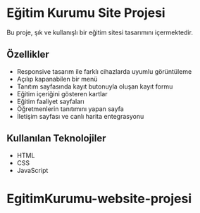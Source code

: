 # Eğitim Kurumu  Site Projesi

Bu proje, şık ve kullanışlı bir eğitim sitesi tasarımını içermektedir. 

## Özellikler

- Responsive tasarım ile farklı cihazlarda uyumlu görüntüleme
- Açılıp kapanabilen bir menü
- Tanıtım sayfasında kayıt butonuyla oluşan kayıt formu
- Eğitim içeriğini gösteren kartlar
- Eğitim faaliyet sayfaları
- Öğretmenlerin tanıtımını yapan sayfa
- İletişim sayfası ve canlı harita entegrasyonu

## Kullanılan Teknolojiler
- HTML
- CSS
- JavaScript

# EgitimKurumu-website-projesi
